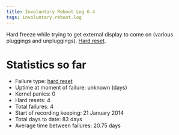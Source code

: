 ```yaml
---
title: Involuntary Reboot Log 6.4
tags: involuntary.reboot.log
---
```


Hard freeze while trying to get external display to come on (various pluggings and unpluggings). [Hard reset](/wiki/Hard_reset).

# Statistics so far

-   Failure type: [hard reset](/wiki/hard_reset)
-   Uptime at moment of failure: unknown (days)
-   Kernel panics: 0
-   Hard resets: 4
-   Total failures: 4
-   Start of recording keeping: 21 January 2014
-   Total days to date: 83 days
-   Average time between failures: 20.75 days

